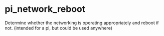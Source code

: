 # pi_network_reboot
Determine whether the networking is operating appropriately and reboot if not.  (intended for a pi, but could be used anywhere)
